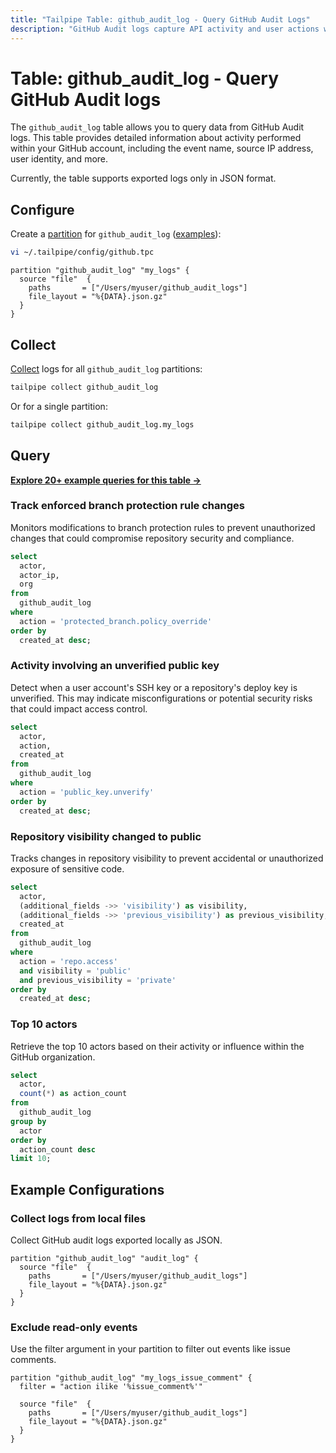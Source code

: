 ```yaml
---
title: "Tailpipe Table: github_audit_log - Query GitHub Audit Logs"
description: "GitHub Audit logs capture API activity and user actions within your GitHub account."
---
```


# Table: github_audit_log - Query GitHub Audit logs

The `github_audit_log` table allows you to query data from GitHub Audit logs. This table provides detailed information about activity performed within your GitHub account, including the event name, source IP address, user identity, and more.

Currently, the table supports exported logs only in JSON format.

## Configure

Create a [partition](https://tailpipe.io/docs/manage/partition) for `github_audit_log` ([examples](https://hub.tailpipe.io/plugins/turbot/github/tables/github_audit_log#example-configurations)):

```sh
vi ~/.tailpipe/config/github.tpc
```

```hcl
partition "github_audit_log" "my_logs" {
  source "file"  {
    paths       = ["/Users/myuser/github_audit_logs"]
    file_layout = "%{DATA}.json.gz"
  }
}
```

## Collect

[Collect](https://tailpipe.io/docs/manage/collection) logs for all `github_audit_log` partitions:

```sh
tailpipe collect github_audit_log
```

Or for a single partition:

```sh
tailpipe collect github_audit_log.my_logs
```

## Query

**[Explore 20+ example queries for this table →](https://hub.tailpipe.io/plugins/turbot/github/queries/github_audit_log)**

### Track enforced branch protection rule changes

Monitors modifications to branch protection rules to prevent unauthorized changes that could compromise repository security and compliance.

```sql
select
  actor,
  actor_ip,
  org
from
  github_audit_log
where
  action = 'protected_branch.policy_override'
order by
  created_at desc;
```

### Activity involving an unverified public key

Detect when a user account's SSH key or a repository's deploy key is unverified. This may indicate misconfigurations or potential security risks that could impact access control.

```sql
select
  actor,
  action,
  created_at
from
  github_audit_log
where
  action = 'public_key.unverify'
order by
  created_at desc;
```

### Repository visibility changed to public

Tracks changes in repository visibility to prevent accidental or unauthorized exposure of sensitive code.

```sql
select
  actor,
  (additional_fields ->> 'visibility') as visibility,
  (additional_fields ->> 'previous_visibility') as previous_visibility,
  created_at
from
  github_audit_log
where
  action = 'repo.access'
  and visibility = 'public'
  and previous_visibility = 'private'
order by
  created_at desc;
```

### Top 10 actors

Retrieve the top 10 actors based on their activity or influence within the GitHub organization.

```sql
select
  actor,
  count(*) as action_count
from
  github_audit_log
group by
  actor
order by
  action_count desc
limit 10;
```

## Example Configurations

### Collect logs from local files

Collect GitHub audit logs exported locally as JSON.

```hcl
partition "github_audit_log" "audit_log" {
  source "file"  {
    paths       = ["/Users/myuser/github_audit_logs"]
    file_layout = "%{DATA}.json.gz"
  }
}
```

### Exclude read-only events

Use the filter argument in your partition to filter out events like issue comments.

```hcl
partition "github_audit_log" "my_logs_issue_comment" {
  filter = "action ilike '%issue_comment%'"

  source "file"  {
    paths       = ["/Users/myuser/github_audit_logs"]
    file_layout = "%{DATA}.json.gz"
  }
}
```